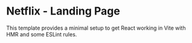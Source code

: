 # Netflix - Landing Page 

This template provides a minimal setup to get React working in Vite with HMR and some ESLint rules.

